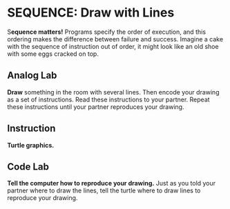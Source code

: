 # SEQUENCE: Draw with Lines

S**equence matters!** Programs specify the order of execution, and this ordering makes the difference between failure and success. Imagine a cake with the sequence of instruction out of order, it might look like an old shoe with some eggs cracked on top. 

## Analog Lab

**Draw** something in the room with several lines. Then encode your drawing as a set of instructions. Read these instructions to your partner. Repeat these instructions until your partner reproduces your drawing.

## Instruction

**Turtle graphics.** 

## Code Lab

**Tell the computer how to reproduce your drawing.** Just as you told your partner where to draw the lines, tell the turtle where to draw lines to reproduce your drawing. 

